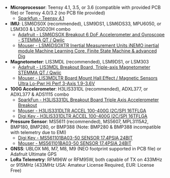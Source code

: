 - **Microprocessor**: Teensy 4.1, 3.5, or 3.6 (compatible with provided PCB file) or Teensy 4.0/3.2 (no PCB file provided)
    - [Sparkfun - Teensy 4.1](https://www.sparkfun.com/products/16771)
- **IMU**: LSM6DS0X (recommended), LSM9DS1, LSM6DS33, MPU6050, or LSM303 & L3GD20H combo
    - [Adafruit - LSM6DSOX Breakout 6 DoF Accelerometer and Gyroscope - STEMMA QT / Qwiic](https://www.adafruit.com/product/4438)
    - [Mouser - LSM6DSOXTR Inertial Measurement Units iNEMO inertial module Machine Learning Core, Finite State Machine & advanced Dig](https://www.mouser.ca/ProductDetail/STMicroelectronics/LSM6DSOXTR?qs=l7cgNqFNU1i9dcjzItLpVQ%3D%3D)
- **Magnetometer**: LIS3MDL (recommended), LSM9DS1, or LSM303
    - [Adafruit - LIS3MDL Breakout Board, Triple-axis Magnetometer STEMMA QT / Qwiic](https://www.adafruit.com/product/4479)
    - [Mouser - LIS3MDLTR Board Mount Hall Effect / Magnetic Sensors Ultra Lo-Pwr Hi Perf 3-Axis 1.9-3.6V ](https://www.mouser.ca/ProductDetail/STMicroelectronics/LIS3MDLTR?qs=hnsWAVXnr6EbLE48dGN9Pg%3D%3D)
- **100G Accelerometer**: H3LIS331DL (recommended), ADXL377, or ADXL377 & ADS1115 combo
    - [SparkFun - H3LIS331DL Breakout Board Triple Axis Accelerometer Breakout](https://www.sparkfun.com/products/14480)
    - [Mouser - H3LIS331DLTR ACCEL 100-400G I2C/SPI 16TFLGA](https://www.mouser.ca/ProductDetail/STMicroelectronics/H3LIS331DLTR?qs=TAo1I7FhABsAZFqkqNUSRA%3D%3D)
    - [Digi Key - H3LIS331DLTR ACCEL 100-400G I2C/SPI 16TFLGA](https://www.digikey.ca/en/products/detail/stmicroelectronics/H3LIS331DLTR/4311633)
- **Pressure Sensor**: MS5611 (recommended), MS5607, MPL3115A2, BMP180, BMP280, or BMP388 (Note: BMP280 & BMP388 incompatible with telemetry due to EMI)
    - [Digi Key - MS561101BA03-50 SENSOR 17.4PSIA 24BIT](https://www.digikey.ca/en/products/detail/te-connectivity-measurement-specialties/MS561101BA03-50/5277638)
    - [Mouser - MS561101BA03-50 SENSOR 17.4PSIA 24BIT](https://www.mouser.ca/ProductDetail/Measurement-Specialties/MS561101BA03-50?qs=%252BgKeJhng5iV%252BnCz6Qd5iDw%3D%3D)
- **GNSS**: UBLOX M6, M7, M8, M9 (NEO footprint supported in PCB file) or Adafruit Ultimate GPS
- **LoRa Telemetry**: RFM96W or RFM95W, both capable of TX on 433MHz or 915MHz (433MHz USA: Amateur License Required, EUR: License Free)
